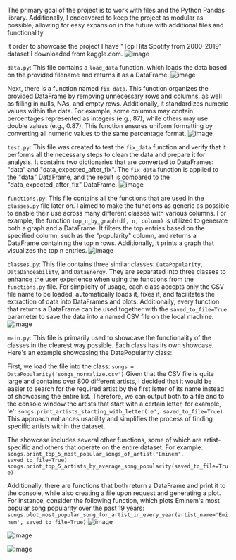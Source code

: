 The primary goal of the project is to work with files and the Python Pandas library. 
Additionally, I endeavored to keep the project as modular as possible, allowing for easy expansion in the future with additional files and functionality.

it order  to showcase the project I have "Top Hits Spotify from 2000-2019" dataset I downloaded from kaggle.com.
![image](https://github.com/DmitryLez/Bulding_Spotify_Python_Project_Naya_college/assets/89594563/535c025e-e9d3-4069-bef3-9688b72d676d)


`data.py`: 
This file contains a `load_data` function, which loads 
the data based on the provided filename and returns it as a DataFrame.
![image](https://github.com/DmitryLez/Bulding_Spotify_Python_Project_Naya_college/assets/89594563/39785701-d2a1-4c6f-8de0-6dfc182a9564)

Next, there is a function named `fix_data`. This function organizes the provided DataFrame by removing unnecessary rows and columns, 
as well as filling in nulls, NAs, and empty rows. Additionally, it standardizes numeric values within the data. 
For example, some columns may contain percentages represented as integers (e.g., 87), while others may use double values (e.g., 0.87). 
This function ensures uniform formatting by converting all numeric values to the same percentage format.
![image](https://github.com/DmitryLez/Bulding_Spotify_Python_Project_Naya_college/assets/89594563/f0383368-99f7-439f-be30-24923f132c3f)


`test.py`:
This file was created to test the `fix_data` function and verify that it performs all the necessary steps to clean the data and prepare it for analysis.
It contains two dictionaries that are converted to DataFrames: "data" and "data_expected_after_fix". The `fix_data` function is applied to the "data" DataFrame, and the result is compared to the "data_expected_after_fix" DataFrame.
![image](https://github.com/DmitryLez/Bulding_Spotify_Python_Project_Naya_college/assets/89594563/c0b7571f-55c6-4c5b-a9fb-0c6d82b0a946)


`functions.py`:
This file contains all the functions that are used in the `classes.py` file later on. I aimed to make the functions as generic as possible to enable their use across many different classes with various columns.
For example, the function `top_n_by_graph(df, n, column)` is utilized to generate both a graph and a DataFrame. 
It filters the top entries based on the specified column, such as the "popularity" column, and returns a DataFrame containing the top n rows. Additionally, it prints a graph that visualizes the top n entries.
![image](https://github.com/DmitryLez/Bulding_Spotify_Python_Project_Naya_college/assets/89594563/8f912d27-f45d-472f-a324-1d22c8ecbfad)

`classes.py`:
This file contains three similar classes: `DataPopularity`, `DataDanceability`, and `DataEnergy`. They are separated into three classes to enhance the user experience when using the functions from the `functions.py` file.
For simplicity of usage, each class accepts only the CSV file name to be loaded, automatically loads it, fixes it, and facilitates the extraction of data into DataFrames and plots.
Additionally, every function that returns a DataFrame can be used together with the `saved_to_file=True` parameter to save the data into a named CSV file on the local machine.
![image](https://github.com/DmitryLez/Bulding_Spotify_Python_Project_Naya_college/assets/89594563/9a9e1a5f-c950-4056-8971-2019b5b9e43f)

`main.py`:
This file is primarily used to showcase the functionality of the classes in the clearest way possible. Each class has its own showcase. Here's an example showcasing the DataPopularity class:

First, we load the file into the class:
`songs = DataPopularity('songs_normalize.csv')`
Given that the CSV file is quite large and contains over 800 different artists, I decided that it would be easier to search for the required artist
by the first letter of its name instead of showcasing the entire list. Therefore, we can output both to a file and to the console window the artists that start with a certain letter, for example, 'e':
`songs.print_artists_starting_with_letter('e', saved_to_file=True)`
This approach enhances usability and simplifies the process of finding specific artists within the dataset.

The showcase includes several other functions, some of which are artist-specific and others that operate on the entire dataset. For example:
`songs.print_top_5_most_popular_songs_of_artist('Eminem', saved_to_file=True)`
`songs.print_top_5_artists_by_average_song_popularity(saved_to_file=True)`

Additionally, there are functions that both return a DataFrame and print it to the console, while also creating a file upon request and generating a plot. 
For instance, consider the following function, which plots Eminem's most popular song popularity over the past 19 years:
`songs.plot_most_popular_song_for_artist_in_every_year(artist_name='Eminem', saved_to_file=True)`
![image](https://github.com/DmitryLez/Bulding_Spotify_Python_Project_Naya_college/assets/89594563/b77cfee5-bb44-4a50-8b8f-a63ac560b24a)

![image](https://github.com/DmitryLez/Bulding_Spotify_Python_Project_Naya_college/assets/89594563/ec4d71f3-cc28-4789-9330-de5a61ea43fd)

![image](https://github.com/DmitryLez/Bulding_Spotify_Python_Project_Naya_college/assets/89594563/446963ac-4e57-46e6-8a44-676e58a9a9e7)


